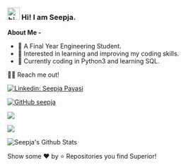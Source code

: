 
### <img src="https://user-images.githubusercontent.com/1303154/88677602-1635ba80-d120-11ea-84d8-d263ba5fc3c0.gif" width="28px" alt="hi"> Hi! I am Seepja.


**About Me -**
- 🔭 A Final Year Engineering Student.
- 👀 Interested in learning and improving my coding skills.
- 🌱 Currently coding in Python3 and learning SQL.

🤝🏻 Reach me out!

[![Linkedin: Seepja Payasi](https://img.shields.io/badge/-seepjapayasi-blue?style=flat-square&logo=Linkedin&logoColor=white&link=https://www.linkedin.com/in/seepja-payasi/)](https://www.linkedin.com/in/seepja-payasi/)

[![GitHub seepja](https://img.shields.io/github/followers/seepja?label=follow&style=social)](https://github.com/seepja)

<img align="center" src="https://github-readme-stats.anuraghazra1.vercel.app/api/top-langs/?username=seepja&layout=compact&theme=radical&count_private=true" />

![](https://activity-graph.herokuapp.com/graph?username=seepja&theme=github)

![Seepja's Github Stats](https://github-readme-stats.vercel.app/api?username=seepja&show_icons=true&theme=radical&hide=stars,issues)

Show some ❤️ by ⭐ Repositories you find Superior!
<!---
seepja/seepja is a ✨ special ✨ repository because its `README.md` (this file) appears on your GitHub profile.
You can click the Preview link to take a look at your changes.
--->
